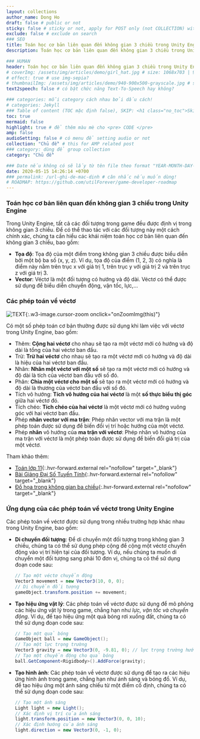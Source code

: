 ```yaml
---
layout: collections
author_name: Dong Ho
draft: false # public or not
sticky: false # sticky or not, apply for POST only (not COLLECTION) with including thumbnailImg
exclude: false # exclude on search
### SEO
title: Toán học cơ bản liên quan đến không gian 3 chiều trong Unity Engine
description: Toán học cơ bản liên quan đến không gian 3 chiều trong Unity Engine

### HUMAN
header: Toán học cơ bản liên quan đến không gian 3 chiều trong Unity Engine
# coverImg: /assets/img/articles/demo/girl_hat.jpg # size: 1068x703 | 900x500 | 600x400
# effect: true # use img-sepia?
# thumbnailImg: /assets/img/articles/demo/940-900x500-grayscale.jpg # size: 900x500 | 600x400
text2speech: false # có bật chức năng Text-To-Speech hay không?

### categories: mỗi category cách nhau bởi dấu cách!
# categories: Jekyll
### Table of content (TOC mặc định false), SKIP: <h1 class="no_toc">Skip toc</h1> hoặc <div class="no_toc_section">
toc: true
mermaid: false
highlight: true # để thêm màu mè cho <pre> CODE </pre>
amp: false
audioSetting: false # có menu để setting audio or not
collection: "Chủ đề" # this for AMP related post
### category: dùng để group collection
category: "Chủ đề"

### Date nếu không có sẽ lấy từ tên file theo format "YEAR-MONTH-DAY-title.md"
date: 2020-05-15 14:26:14 +0700
### permalink: /url-ghi-de-mac-dinh # cân nhắc nếu muốn dùng!
# ROADMAP: https://github.com/utilForever/game-developer-roadmap
---
```


### Toán học cơ bản liên quan đến không gian 3 chiều trong Unity Engine

Trong Unity Engine, tất cả các đối tượng trong game đều được định vị trong không gian 3 chiều. Để có thể thao tác với các đối tượng này một cách chính xác, chúng ta cần hiểu các khái niệm toán học cơ bản liên quan đến không gian 3 chiều, bao gồm:
- **Tọa độ**: Tọa độ của một điểm trong không gian 3 chiều được biểu diễn bởi một bộ ba số (x, y, z). Ví dụ, tọa độ của điểm (1, 2, 3) có nghĩa là điểm này nằm trên trục x với giá trị 1, trên trục y với giá trị 2 và trên trục z với giá trị 3.
- **Vector**: Véctơ là một đối tượng có hướng và độ dài. Véctơ có thể được sử dụng để biểu diễn chuyển động, vận tốc, lực,...

### Các phép toán về véctơ

![TEXT](https://verbalearn.org/wp-content/uploads/2022/09/vecto-trong-khong-gian.png){:.w3-image.cursor-zoom onclick="onZoomImg(this)"}

Có một số phép toán cơ bản thường được sử dụng khi làm việc với véctơ trong Unity Engine, bao gồm:
- Thêm: **Cộng hai véctơ** cho nhau sẽ tạo ra một véctơ mới có hướng và độ dài là tổng của hai véctơ ban đầu.
- Trừ: **Trừ hai véctơ** cho nhau sẽ tạo ra một véctơ mới có hướng và độ dài là hiệu của hai véctơ ban đầu.
- Nhân: **Nhân một véctơ với một số** sẽ tạo ra một véctơ mới có hướng và độ dài là tích của véctơ ban đầu với số đó.
- Phân: **Chia một véctơ cho một số** sẽ tạo ra một véctơ mới có hướng và độ dài là thương của véctơ ban đầu với số đó.
- Tích vô hướng: **Tích vô hướng của hai véctơ** là một **số thực biểu thị góc** giữa hai véctơ đó.
- Tích chéo: **Tích chéo của hai véctơ** là một véctơ mới có hướng vuông góc với hai véctơ ban đầu.
- Phép **nhân vector với ma trận**: Phép nhân vector với ma trận là một phép toán được sử dụng để biến đổi vị trí hoặc hướng của một véctơ.
- Phép **nhân** vô hướng của **ma trận với véctơ**: Phép nhân vô hướng của ma trận với véctơ là một phép toán được sử dụng để biến đổi giá trị của một véctơ.

Tham khảo thêm:
- [Toán lớp 11](https://ttgdnn-gdtxquan11.edu.vn/toan-lop-11-ly-thuyet-va-7-dang-bai-tap-chon-loc-moi-nhat-2023.html){:.hvr-forward.external rel="nofollow" target="_blank"}
- [Bài Giảng Đại Số Tuyến Tính](https://www.slideshare.net/mashmallow967/bi-ging-i-s-tuyn-tnh-h-thng-long){:.hvr-forward.external rel="nofollow" target="_blank"}
- [Đồ họa trong không gian ba chiều](https://123docz.net/document/628965-do-hoa-trong-khong-gian-ba-chieu.htm){:.hvr-forward.external rel="nofollow" target="_blank"}

### Ứng dụng của các phép toán về véctơ trong Unity Engine

Các phép toán về véctơ được sử dụng trong nhiều trường hợp khác nhau trong Unity Engine, bao gồm:
- **Di chuyển đối tượng**: Để di chuyển một đối tượng trong không gian 3 chiều, chúng ta có thể sử dụng phép cộng để cộng một véctơ chuyển động vào vị trí hiện tại của đối tượng. Ví dụ, nếu chúng ta muốn di chuyển một đối tượng sang phải 10 đơn vị, chúng ta có thể sử dụng đoạn code sau:<br>
    ```csharp
    // Tạo một véctơ chuyển động
    Vector3 movement = new Vector3(10, 0, 0);
    // Di chuyển đối tượng
    gameObject.transform.position += movement;
    ```
- **Tạo hiệu ứng vật lý**: Các phép toán về véctơ được sử dụng để mô phỏng các hiệu ứng vật lý trong game, chẳng hạn như *lực, vận tốc và chuyển động*. Ví dụ, để tạo hiệu ứng một quả bóng rơi xuống đất, chúng ta có thể sử dụng đoạn code sau:<br>
    ```csharp
    // Tạo một quả bóng
    GameObject ball = new GameObject();
    // Tạo một lực trọng trường
    Vector3 gravity = new Vector3(0, -9.81, 0); // lực trọng trường hướng xuống dưới với độ lớn là 9,81 m/s^2
    // Tạo một chuyển động cho quả bóng
    ball.GetComponent<Rigidbody>().AddForce(gravity);
    ```
- **Tạo hình ảnh**: Các phép toán về véctơ được sử dụng để tạo ra các hiệu ứng hình ảnh trong game, chẳng hạn như ánh sáng và bóng đổ. Ví dụ, để tạo hiệu ứng một ánh sáng chiếu từ một điểm cố định, chúng ta có thể sử dụng đoạn code sau:<br>
    ```csharp
    // Tạo một ánh sáng
    Light light = new Light();
    // Xác định vị trí của ánh sáng
    light.transform.position = new Vector3(0, 0, 10);
    // Xác định hướng của ánh sáng
    light.direction = new Vector3(0, -1, 0);
    ```



